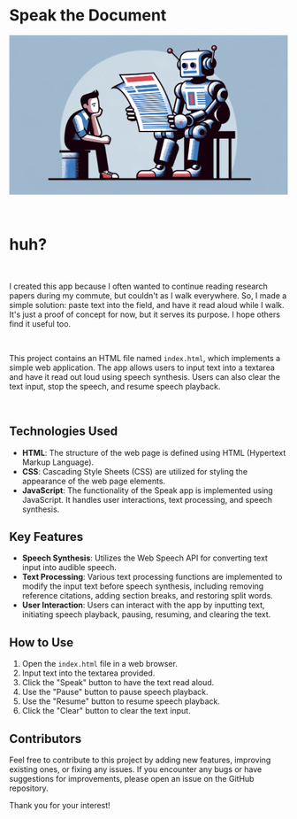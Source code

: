 # Speak the Document

![k.o.d. String Normalization](/assets/read.webp)

<br />

# huh? 

<br />

I created this app because I often wanted to continue reading research papers during my commute, but couldn't as I walk everywhere. So, I made a simple solution: paste text into the field, and have it read aloud while I walk. It's just a proof of concept for now, but it serves its purpose. I hope others find it useful too.


<br />

This project contains an HTML file named `index.html`, which implements a simple web application. The app allows users to input text into a textarea and have it read out loud using speech synthesis. Users can also clear the text input, stop the speech, and resume speech playback.

<br />


## Technologies Used

- **HTML**: The structure of the web page is defined using HTML (Hypertext Markup Language).
- **CSS**: Cascading Style Sheets (CSS) are utilized for styling the appearance of the web page elements.
- **JavaScript**: The functionality of the Speak app is implemented using JavaScript. It handles user interactions, text processing, and speech synthesis.

## Key Features

- **Speech Synthesis**: Utilizes the Web Speech API for converting text input into audible speech.
- **Text Processing**: Various text processing functions are implemented to modify the input text before speech synthesis, including removing reference citations, adding section breaks, and restoring split words.
- **User Interaction**: Users can interact with the app by inputting text, initiating speech playback, pausing, resuming, and clearing the text.

## How to Use

1. Open the `index.html` file in a web browser.
2. Input text into the textarea provided.
3. Click the "Speak" button to have the text read aloud.
4. Use the "Pause" button to pause speech playback.
5. Use the "Resume" button to resume speech playback.
6. Click the "Clear" button to clear the text input.

## Contributors

Feel free to contribute to this project by adding new features, improving existing ones, or fixing any issues. If you encounter any bugs or have suggestions for improvements, please open an issue on the GitHub repository.

Thank you for your interest!